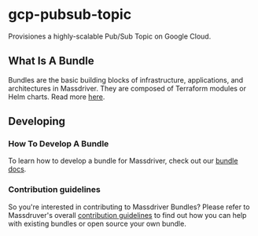 # gcp-pubsub-topic

Provisiones a highly-scalable Pub/Sub Topic on Google Cloud.

## What Is A Bundle

Bundles are the basic building blocks of infrastructure, applications, and architectures in Massdriver. They are composed of Terraform modules or Helm charts. Read more [here](https://docs.massdriver.cloud/concepts/bundles).

## Developing

### How To Develop A Bundle

To learn how to develop a bundle for Massdriver, check out our [bundle docs](https://docs.massdriver.cloud/bundles/development).

### Contribution guidelines

So you're interested in contributing to Massdriver Bundles? Please refer to Massdruver's overall
[contribution guidelines](https://docs.massdriver.cloud/bundles/contributing) to find out how you
can help with existing bundles or open source your own bundle.
